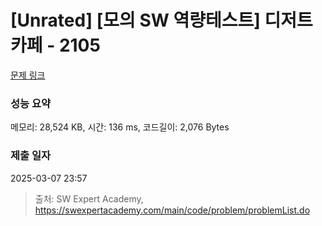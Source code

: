 # [Unrated] [모의 SW 역량테스트] 디저트 카페 - 2105 

[문제 링크](https://swexpertacademy.com/main/code/problem/problemDetail.do?contestProbId=AV5VwAr6APYDFAWu) 

### 성능 요약

메모리: 28,524 KB, 시간: 136 ms, 코드길이: 2,076 Bytes

### 제출 일자

2025-03-07 23:57



> 출처: SW Expert Academy, https://swexpertacademy.com/main/code/problem/problemList.do